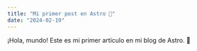 ```yaml
---
title: "Mi primer post en Astro 🚀"
date: "2024-02-19"
---
```


¡Hola, mundo! Este es mi primer artículo en mi blog de Astro. 🚀
